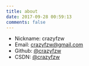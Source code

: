 ```yaml
---
title: about
date: 2017-09-28 00:59:13
comments: false
---
```


* Nickname: crazyfzw
* Email: crazyfzw@gmail.com
* Github: [@crazyfzw](https://github.com/crazyfzw)
* CSDN: [@crazyfzw](http://blog.csdn.net/fzw_faith)